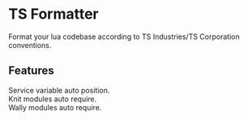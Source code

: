 # TS Formatter

Format your lua codebase according to TS Industries/TS Corporation conventions.

## Features

Service variable auto position.\
Knit modules auto require.\
Wally modules auto require.